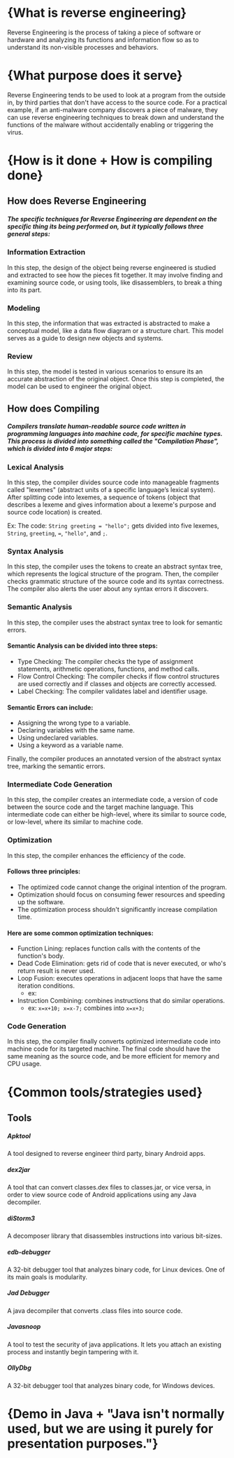 # {What is reverse engineering}

Reverse Engineering is the process of taking a piece of software or hardware and analyzing its functions and information flow so as to understand its non-visible processes and behaviors.

# {What purpose does it serve}

Reverse Engineering tends to be used to look at a program from the outside in, by third parties that don't have access to the source code. For a practical example, if an anti-malware company discovers a piece of malware, they can use reverse engineering techniques to break down and understand the functions of the malware without accidentally enabling or triggering the virus.

# {How is it done + How is compiling done}

## How does Reverse Engineering

##### The specific techniques for Reverse Engineering are dependent on the specific thing its being performed on, but it typically follows three general steps:

### Information Extraction

In this step, the design of the object being reverse engineered is studied and extracted to see how the pieces fit together. It may involve finding and examining source code, or using tools, like disassemblers, to break a thing into its part.

### Modeling

In this step, the information that was extracted is abstracted to make a conceptual model, like a data flow diagram or a structure chart. This model serves as a guide to design new objects and systems.

### Review

In this step, the model is tested in various scenarios to ensure its an accurate abstraction of the original object. Once this step is completed, the model can be used to engineer the original object.

## How does Compiling

##### Compilers translate human-readable source code written in programming languages into machine code, for specific machine types. This process is divided into something called the "Compilation Phase", which is divided into 6 major steps:

### Lexical Analysis

In this step, the compiler divides source code into manageable fragments called "lexemes" (abstract units of a specific language’s lexical system). After splitting code into lexemes, a sequence of tokens (object that describes a lexeme and gives information about a lexeme's purpose and source code location) is created.

Ex: The code: `String greeting = "hello";` gets divided into five lexemes, `String`, `greeting`, `=`, `"hello"`, and `;`.

### Syntax Analysis

In this step, the compiler uses the tokens to create an abstract syntax tree, which represents the logical structure of the program. Then, the compiler checks grammatic structure of the source code and its syntax correctness. The compiler also alerts the user about any syntax errors it discovers.

### Semantic Analysis

In this step, the compiler uses the abstract syntax tree to look for semantic errors.

#### Semantic Analysis can be divided into three steps:
  - Type Checking: The compiler checks the type of assignment statements, arithmetic operations, functions, and method calls.
  - Flow Control Checking: The compiler checks if flow control structures are used correctly and if classes and objects are correctly accessed.
  - Label Checking: The compiler validates label and identifier usage.

#### Semantic Errors can include:
  - Assigning the wrong type to a variable.
  - Declaring variables with the same name.
  - Using undeclared variables.
  - Using a keyword as a variable name.

Finally, the compiler produces an annotated version of the abstract syntax tree, marking the semantic errors.

### Intermediate Code Generation

In this step, the compiler creates an intermediate code, a version of code between the source code and the target machine language. This intermediate code can either be high-level, where its similar to source code, or low-level, where its similar to machine code.

### Optimization

In this step, the compiler enhances the efficiency of the code.

#### Follows three principles:
  - The optimized code cannot change the original intention of the program.
  - Optimization should focus on consuming fewer resources and speeding up the software.
  - The optimization process shouldn't significantly increase compilation time.

#### Here are some common optimization techniques:
  - Function Lining: replaces function calls with the contents of the function's body.
  - Dead Code Elimination: gets rid of code that is never executed, or who's return result is never used.
  - Loop Fusion: executes operations in adjacent loops that have the same iteration conditions.
    - ex:
  - Instruction Combining: combines instructions that do similar operations.
    - ex: `x=x+10; x=x-7;` combines into `x=x+3;`

### Code Generation

In this step, the compiler finally converts optimized intermediate code into machine code for its targeted machine. The final code should have the same meaning as the source code, and be more efficient for memory and CPU usage.

# {Common tools/strategies used}

## Tools

##### Apktool

A tool designed to reverse engineer third party, binary Android apps.

##### dex2jar

A tool that can convert classes.dex files to classes.jar, or vice versa, in order to view source code of Android applications using any Java decompiler.

##### diStorm3

A decomposer library that disassembles instructions into various bit-sizes.

##### edb-debugger

A 32-bit debugger tool that analyzes binary code, for Linux devices. One of its main goals is modularity.

##### Jad Debugger

A java decompiler that converts .class files into source code.

##### Javasnoop

A tool to test the security of java applications. It lets you attach an existing process and instantly begin tampering with it.

##### OllyDbg

A 32-bit debugger tool that analyzes binary code, for Windows devices.

# {Demo in Java + "Java isn't normally used, but we are using it purely for presentation purposes."}
